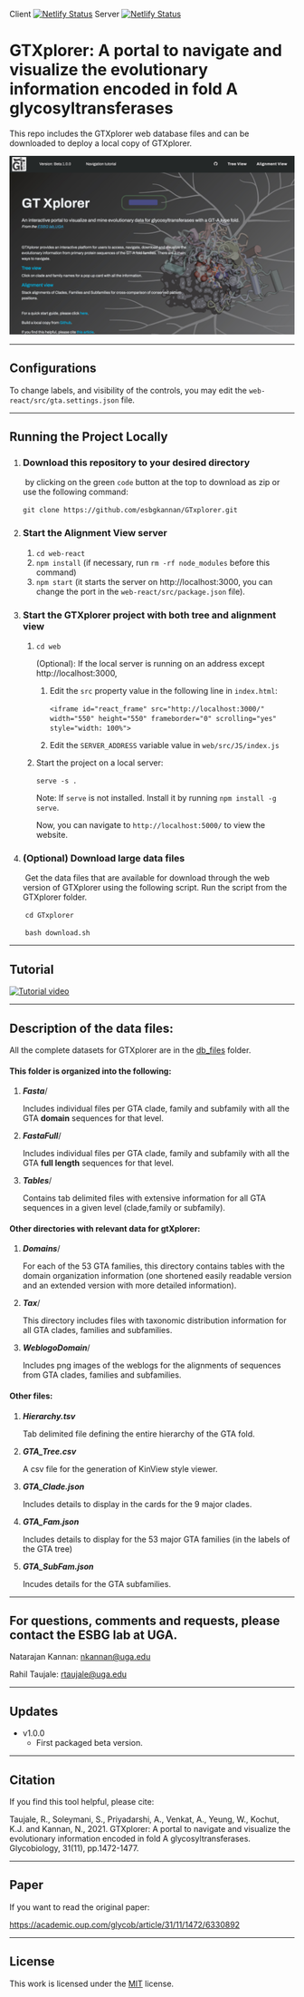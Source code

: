 Client [![Netlify Status](https://api.netlify.com/api/v1/badges/d72a4443-c0c1-45c6-84c5-38e71d5be520/deploy-status)](https://app.netlify.com/sites/uga-gta/deploys)
Server [![Netlify Status](https://api.netlify.com/api/v1/badges/3189882c-cd2a-480a-8d66-3a50f276e2bc/deploy-status)](https://app.netlify.com/sites/uga-gta-server/deploys)

# GTXplorer: A portal to navigate and visualize the evolutionary information encoded in fold A glycosyltransferases
This repo includes the GTXplorer web database files and can be downloaded to deploy a local copy of GTXplorer.

![GTXplorer](landing_page.png)

---
## Configurations

To change labels, and visibility of the controls, you may edit the `web-react/src/gta.settings.json` file.

------

## Running the Project Locally

1. ### Download this repository to your desired directory 

   ​	by clicking on the green `code` button at the top to download as zip or use the following command:

   ​	`git clone https://github.com/esbgkannan/GTxplorer.git`

2. ### Start the Alignment View server

   1. `cd web-react`
   2. `npm install` (if necessary, run `rm -rf node_modules` before this command)
   3. `npm start` (it starts the server on http://localhost:3000, you can change the port in the `web-react/src/package.json` file).

3. ### Start the GTXplorer project with both tree and alignment view

   1. `cd web`

      (Optional):
      If the local server is running on an address except http://localhost:3000, 

         1. Edit the `src` property value in the following line in `index.html`: 

            `<iframe id="react_frame" src="http://localhost:3000/" width="550" height="550" frameborder="0" scrolling="yes" style="width: 100%">`

         2. Edit the `SERVER_ADDRESS` variable value in `web/src/JS/index.js`

   2. Start the project on a local server:

      `serve -s .`

      Note: If `serve` is not installed. Install it by running `npm install -g serve`.

      Now, you can navigate to `http://localhost:5000/` to view the website.

4. ### (Optional) Download large data files

   ​	Get the data files that are available for download through the web version of GTXplorer using the following script. Run the script from the GTXplorer folder.

   ​	`cd GTxplorer` 

   ​	`bash download.sh`

------

## Tutorial

[![Tutorial video](https://img.youtube.com/vi/I36ayulfHjM/0.jpg)](https://www.youtube.com/watch?v=I36ayulfHjM)



------

## Description of the data files:

All the complete datasets for GTXplorer are in the [db_files](.web/data/db_files) folder.

#### This folder is organized into the following:

1. ***Fasta***/

   Includes individual files per GTA clade, family and subfamily with all the GTA **domain** sequences for that level.

2. ***FastaFull***/

   Includes individual files per GTA clade, family and subfamily with all the GTA **full length** sequences for that level.

3. ***Tables***/

   Contains tab delimited files with extensive information for all GTA sequences in a given level (clade,family or subfamily).

#### Other directories with relevant data for gtXplorer:

1. ***Domains***/

   For each of the 53 GTA families, this directory contains tables with the domain organization information (one shortened easily readable version and an extended version with more detailed information).

2. ***Tax***/

   This directory includes files with taxonomic distribution information for all GTA clades, families and subfamilies.

3. ***WeblogoDomain***/

   Includes png images of the weblogs for the alignments of sequences from GTA clades, families and subfamilies.

#### Other files:

1. ***Hierarchy.tsv***

   Tab delimited file defining the entire hierarchy of the GTA fold.

2. ***GTA_Tree.csv***

   A csv file for the generation of KinView style viewer.

3. ***GTA_Clade.json***

   Includes details to display in the cards for the 9 major clades.

4. ***GTA_Fam.json***

   Includes details to display for the 53 major GTA families (in the labels of the GTA tree)

5. ***GTA_SubFam.json***

   Incudes details for the GTA subfamilies.

------

## For questions, comments and requests, please contact the ESBG lab at UGA.

Natarajan Kannan: nkannan@uga.edu

Rahil Taujale: rtaujale@uga.edu

------

## Updates

- v1.0.0
  - First packaged beta version.

------

## Citation

If you find this tool helpful, please cite:

Taujale, R., Soleymani, S., Priyadarshi, A., Venkat, A., Yeung, W., Kochut, K.J. and Kannan, N., 2021. GTXplorer: A portal to navigate and visualize the evolutionary information encoded in fold A glycosyltransferases. Glycobiology, 31(11), pp.1472-1477.

------


## Paper

If you want to read the original paper:

https://academic.oup.com/glycob/article/31/11/1472/6330892

------

## License

This work is licensed under the [MIT](./LICENSE) license.
